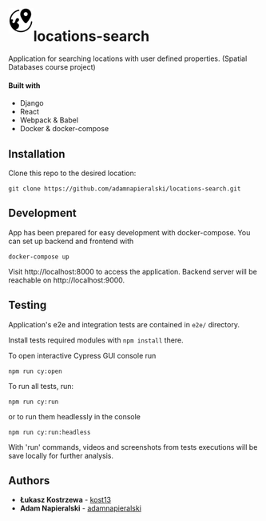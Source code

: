 <img align="left" src="https://github.com/adamnapieralski/locations-search/blob/main/frontend/src/public/favicon.ico" title="locations-search" alt="locations-search" width="50" height="50">

# locations-search
Application for searching locations with user defined properties. (Spatial Databases course project)

#### Built with
- Django
- React
- Webpack & Babel
- Docker & docker-compose

## Installation
Clone this repo to the desired location:
```
git clone https://github.com/adamnapieralski/locations-search.git
```
## Development
App has been prepared for easy development with docker-compose. You can set up backend and frontend with
```
docker-compose up
```
Visit http://localhost:8000 to access the application. Backend server will be reachable on http://localhost:9000.

## Testing
Application's e2e and integration tests are contained in `e2e/` directory.

Install tests required modules with `npm install` there.

To open interactive Cypress GUI console run
```
npm run cy:open
```
To run all tests, run:
```
npm run cy:run
```
or to run them headlessly in the console
```
npm run cy:run:headless
```
With 'run' commands, videos and screenshots from tests executions will be save locally for further analysis.

## Authors
- **Łukasz Kostrzewa** - [kost13](https://github.com/kost13)
- **Adam Napieralski** - [adamnapieralski](https://github.com/adamnapieralski)
